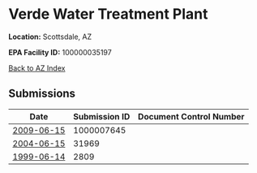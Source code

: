 # Verde Water Treatment Plant

**Location:** Scottsdale, AZ

**EPA Facility ID:** 100000035197

[Back to AZ Index](../../index.md)

## Submissions

| Date | Submission ID | Document Control Number |
|------|--------------|-------------------------|
| [2009-06-15](submissions/1000007645.md) | 1000007645 |  |
| [2004-06-15](submissions/31969.md) | 31969 |  |
| [1999-06-14](submissions/2809.md) | 2809 |  |
